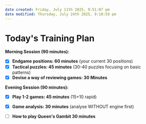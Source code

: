 ```yaml
---
date created: Friday, July 11th 2025, 9:51:07 pm
date modified: Thursday, July 24th 2025, 9:18:59 pm
---
```


# Today's Training Plan

**Morning Session (90 minutes):**
- [x] **Endgame positions: 60 minutes** (your current 30 positions)
- [x] **Tactical puzzles: 45 minutes** (30-40 puzzles focusing on basic patterns)
- [x] **Devise a way of reviewing games: 30 Minutes**

**Evening Session (90 minutes):**
- [x] **Play 1-2 games: 45 minutes** (15+10 rapid)
- [x] **Game analysis: 30 minutes** (analyse WITHOUT engine first)
- [ ] **How to play Queen's Gambit 30 minutes**

